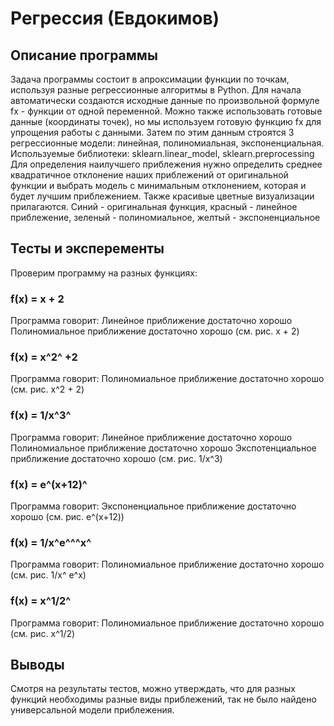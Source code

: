 ﻿# Регрессия (Евдокимов)
## Описание программы
Задача программы состоит в апроксимации функции по точкам, используя разные регрессионные алгоритмы в Python.
Для начала автоматически создаются исходные данные по произвольной формуле fx - функции от одной переменной. Можно также использовать готовые данные (координаты точек), но мы используем готовую функцию fx для упрощения работы с данными. 
Затем по этим данным строятся 3 регрессионные модели: линейная, полиномиальная, экспоненциальная. Используемые библиотеки: sklearn.linear_model, sklearn.preprocessing
Для определения наилучшего приблежения нужно определить среднее квадратичное отклонение наших приблежений от оригинальной функции и выбрать модель с минимальным отклонением, которая и будет лучшим приблежением.
Также красивые цветные визуализации прилагаются.
Синий - оригинальная функция, красный - линейное приблежение, зеленый - полиномиальное, желтый - экспоненциальное
## Тесты и эксперементы
Проверим программу на разных функциях:
### f(x) = x + 2
Программа говорит:
Линейное приближение достаточно хорошо
Полиномиальное приближение достаточно хорошо
(см. рис. x + 2)
### f(x) = x^2^ +2 
Программа говорит:
Полиномиальное приближение достаточно хорошо
(см. рис. x^2 + 2)
### f(x) = 1/x^3^
Программа говорит:
Линейное приближение достаточно хорошо
Полиномиальное приближение достаточно хорошо
Экспотенциальное приближение достаточно хорошо
(см. рис. 1/x^3)
### f(x) = e^(x+12)^
Программа говорит:
Экспоненциальное приближение достаточно хорошо
(см. рис. e^(x+12))
### f(x) = 1/x^e^^^x^
Программа говорит:
Полиномиальное приближение достаточно хорошо
(см. рис. 1/x^  e^x)
### f(x) = x^1/2^
Программа говорит:
Полиномиальное приближение достаточно хорошо
(см. рис. x^1/2)

## Выводы
Смотря на результаты тестов, можно утверждать, что для разных функций необходимы разные виды приблежений, так не было найдено универсальной модели приблежения. 
